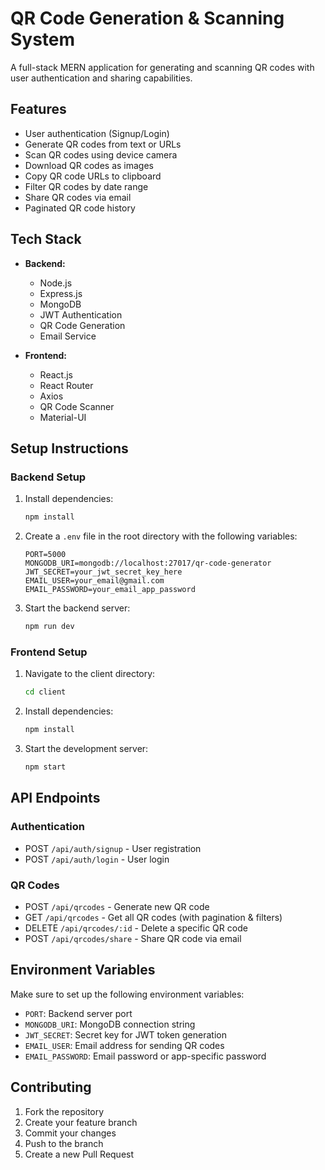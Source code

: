 # QR Code Generation & Scanning System

A full-stack MERN application for generating and scanning QR codes with user authentication and sharing capabilities.

## Features

- User authentication (Signup/Login)
- Generate QR codes from text or URLs
- Scan QR codes using device camera
- Download QR codes as images
- Copy QR code URLs to clipboard
- Filter QR codes by date range
- Share QR codes via email
- Paginated QR code history

## Tech Stack

- **Backend:**
  - Node.js
  - Express.js
  - MongoDB
  - JWT Authentication
  - QR Code Generation
  - Email Service

- **Frontend:**
  - React.js
  - React Router
  - Axios
  - QR Code Scanner
  - Material-UI

## Setup Instructions

### Backend Setup

1. Install dependencies:
   ```bash
   npm install
   ```

2. Create a `.env` file in the root directory with the following variables:
   ```
   PORT=5000
   MONGODB_URI=mongodb://localhost:27017/qr-code-generator
   JWT_SECRET=your_jwt_secret_key_here
   EMAIL_USER=your_email@gmail.com
   EMAIL_PASSWORD=your_email_app_password
   ```

3. Start the backend server:
   ```bash
   npm run dev
   ```

### Frontend Setup

1. Navigate to the client directory:
   ```bash
   cd client
   ```

2. Install dependencies:
   ```bash
   npm install
   ```

3. Start the development server:
   ```bash
   npm start
   ```

## API Endpoints

### Authentication
- POST `/api/auth/signup` - User registration
- POST `/api/auth/login` - User login

### QR Codes
- POST `/api/qrcodes` - Generate new QR code
- GET `/api/qrcodes` - Get all QR codes (with pagination & filters)
- DELETE `/api/qrcodes/:id` - Delete a specific QR code
- POST `/api/qrcodes/share` - Share QR code via email

## Environment Variables

Make sure to set up the following environment variables:

- `PORT`: Backend server port
- `MONGODB_URI`: MongoDB connection string
- `JWT_SECRET`: Secret key for JWT token generation
- `EMAIL_USER`: Email address for sending QR codes
- `EMAIL_PASSWORD`: Email password or app-specific password

## Contributing

1. Fork the repository
2. Create your feature branch
3. Commit your changes
4. Push to the branch
5. Create a new Pull Request 